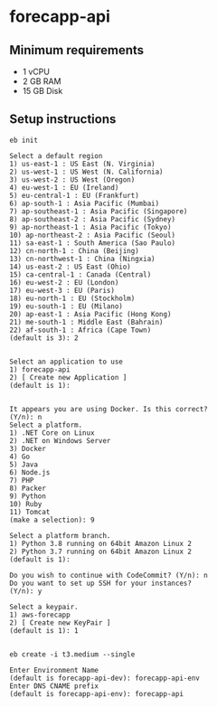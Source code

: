 # forecapp-api

## Minimum requirements

- 1 vCPU
- 2 GB RAM
- 15 GB Disk

## Setup instructions

    eb init

    Select a default region
    1) us-east-1 : US East (N. Virginia)
    2) us-west-1 : US West (N. California)
    3) us-west-2 : US West (Oregon)
    4) eu-west-1 : EU (Ireland)
    5) eu-central-1 : EU (Frankfurt)
    6) ap-south-1 : Asia Pacific (Mumbai)
    7) ap-southeast-1 : Asia Pacific (Singapore)
    8) ap-southeast-2 : Asia Pacific (Sydney)
    9) ap-northeast-1 : Asia Pacific (Tokyo)
    10) ap-northeast-2 : Asia Pacific (Seoul)
    11) sa-east-1 : South America (Sao Paulo)
    12) cn-north-1 : China (Beijing)
    13) cn-northwest-1 : China (Ningxia)
    14) us-east-2 : US East (Ohio)
    15) ca-central-1 : Canada (Central)
    16) eu-west-2 : EU (London)
    17) eu-west-3 : EU (Paris)
    18) eu-north-1 : EU (Stockholm)
    19) eu-south-1 : EU (Milano)
    20) ap-east-1 : Asia Pacific (Hong Kong)
    21) me-south-1 : Middle East (Bahrain)
    22) af-south-1 : Africa (Cape Town)
    (default is 3): 2


    Select an application to use
    1) forecapp-api
    2) [ Create new Application ]
    (default is 1):


    It appears you are using Docker. Is this correct?
    (Y/n): n
    Select a platform.
    1) .NET Core on Linux
    2) .NET on Windows Server
    3) Docker
    4) Go
    5) Java
    6) Node.js
    7) PHP
    8) Packer
    9) Python
    10) Ruby
    11) Tomcat
    (make a selection): 9

    Select a platform branch.
    1) Python 3.8 running on 64bit Amazon Linux 2
    2) Python 3.7 running on 64bit Amazon Linux 2
    (default is 1):

    Do you wish to continue with CodeCommit? (Y/n): n
    Do you want to set up SSH for your instances?
    (Y/n): y

    Select a keypair.
    1) aws-forecapp
    2) [ Create new KeyPair ]
    (default is 1): 1


    eb create -i t3.medium --single

    Enter Environment Name
    (default is forecapp-api-dev): forecapp-api-env
    Enter DNS CNAME prefix
    (default is forecapp-api-env): forecapp-api
